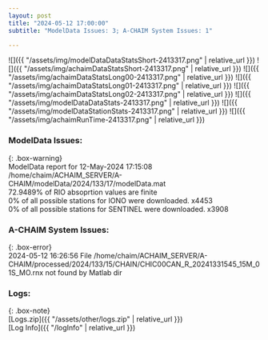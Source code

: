 ```yaml
---
layout: post
title: "2024-05-12 17:00:00"
subtitle: "ModelData Issues: 3; A-CHAIM System Issues: 1"

---
```


![]({{ "/assets/img/modelDataDataStatsShort-2413317.png" | relative_url }})
![]({{ "/assets/img/achaimDataStatsShort-2413317.png" | relative_url }})
![]({{ "/assets/img/achaimDataStatsLong00-2413317.png" | relative_url }})
![]({{ "/assets/img/achaimDataStatsLong01-2413317.png" | relative_url }})
![]({{ "/assets/img/achaimDataStatsLong02-2413317.png" | relative_url }})
![]({{ "/assets/img/modelDataDataStats-2413317.png" | relative_url }})
![]({{ "/assets/img/modelDataStationStats-2413317.png" | relative_url }})
![]({{ "/assets/img/achaimRunTime-2413317.png" | relative_url }})


### ModelData Issues:  
  
{: .box-warning}  
 ModelData report for 12-May-2024 17:15:08   
 /home/chaim/ACHAIM_SERVER/A-CHAIM/modelData/2024/133/17/modelData.mat   
 72.9489% of RIO absoprtion values are finite   
 0% of all possible stations for IONO were downloaded. x4453   
 0% of all possible stations for SENTINEL were downloaded. x3908   
  
### A-CHAIM System Issues:  
  
{: .box-error}  
2024-05-12 16:26:56 File /home/chaim/ACHAIM_SERVER/A-CHAIM/processed/2024/133/15/CHAIN/CHIC00CAN_R_20241331545_15M_01S_MO.rnx not found by Matlab dir  

### Logs:  
  
{: .box-note}  
[Logs.zip]({{ "/assets/other/logs.zip" | relative_url }})  
[Log Info]({{ "/logInfo" | relative_url }})  
